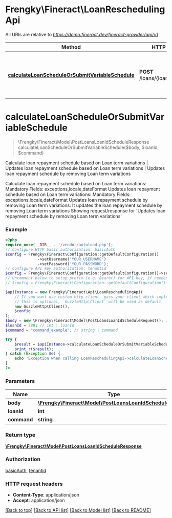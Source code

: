 # Frengky\Fineract\LoanReschedulingApi

All URIs are relative to *https://demo.fineract.dev/fineract-provider/api/v1*

Method | HTTP request | Description
------------- | ------------- | -------------
[**calculateLoanScheduleOrSubmitVariableSchedule**](LoanReschedulingApi.md#calculateloanscheduleorsubmitvariableschedule) | **POST** /loans/{loanId}/schedule | Calculate loan repayment schedule based on Loan term variations | Updates loan repayment schedule based on Loan term variations | Updates loan repayment schedule by removing Loan term variations

# **calculateLoanScheduleOrSubmitVariableSchedule**
> \Frengky\Fineract\Model\PostLoansLoanIdScheduleResponse calculateLoanScheduleOrSubmitVariableSchedule($body, $loanId, $command)

Calculate loan repayment schedule based on Loan term variations | Updates loan repayment schedule based on Loan term variations | Updates loan repayment schedule by removing Loan term variations

Calculate loan repayment schedule based on Loan term variations:  Mandatory Fields: exceptions,locale,dateFormat  Updates loan repayment schedule based on Loan term variations:  Mandatory Fields: exceptions,locale,dateFormat  Updates loan repayment schedule by removing Loan term variations:  It updates the loan repayment schedule by removing Loan term variations  Showing request/response for 'Updates loan repayment schedule by removing Loan term variations'

### Example
```php
<?php
require_once(__DIR__ . '/vendor/autoload.php');
// Configure HTTP basic authorization: basicAuth
$config = Frengky\Fineract\Configuration::getDefaultConfiguration()
              ->setUsername('YOUR_USERNAME')
              ->setPassword('YOUR_PASSWORD');
// Configure API key authorization: tenantid
$config = Frengky\Fineract\Configuration::getDefaultConfiguration()->setApiKey('fineract-platform-tenantid', 'YOUR_API_KEY');
// Uncomment below to setup prefix (e.g. Bearer) for API key, if needed
// $config = Frengky\Fineract\Configuration::getDefaultConfiguration()->setApiKeyPrefix('fineract-platform-tenantid', 'Bearer');

$apiInstance = new Frengky\Fineract\Api\LoanReschedulingApi(
    // If you want use custom http client, pass your client which implements `GuzzleHttp\ClientInterface`.
    // This is optional, `GuzzleHttp\Client` will be used as default.
    new GuzzleHttp\Client(),
    $config
);
$body = new \Frengky\Fineract\Model\PostLoansLoanIdScheduleRequest(); // \Frengky\Fineract\Model\PostLoansLoanIdScheduleRequest | 
$loanId = 789; // int | loanId
$command = "command_example"; // string | command

try {
    $result = $apiInstance->calculateLoanScheduleOrSubmitVariableSchedule($body, $loanId, $command);
    print_r($result);
} catch (Exception $e) {
    echo 'Exception when calling LoanReschedulingApi->calculateLoanScheduleOrSubmitVariableSchedule: ', $e->getMessage(), PHP_EOL;
}
?>
```

### Parameters

Name | Type | Description  | Notes
------------- | ------------- | ------------- | -------------
 **body** | [**\Frengky\Fineract\Model\PostLoansLoanIdScheduleRequest**](../Model/PostLoansLoanIdScheduleRequest.md)|  |
 **loanId** | **int**| loanId |
 **command** | **string**| command | [optional]

### Return type

[**\Frengky\Fineract\Model\PostLoansLoanIdScheduleResponse**](../Model/PostLoansLoanIdScheduleResponse.md)

### Authorization

[basicAuth](../../README.md#basicAuth), [tenantid](../../README.md#tenantid)

### HTTP request headers

 - **Content-Type**: application/json
 - **Accept**: application/json

[[Back to top]](#) [[Back to API list]](../../README.md#documentation-for-api-endpoints) [[Back to Model list]](../../README.md#documentation-for-models) [[Back to README]](../../README.md)

